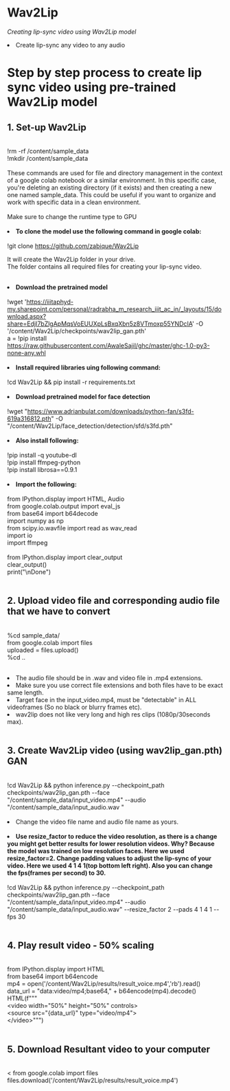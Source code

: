 # Wav2Lip
<i>Creating lip-sync video using Wav2Lip model</i>
<li>Create lip-sync any video to any audio</li>

# Step by step process to create lip sync video using pre-trained Wav2Lip model
<b><h2>1. Set-up Wav2Lip</h2></b>
<br>!rm -rf /content/sample_data<br>
!mkdir /content/sample_data<br>
<br>
These commands are used for file and directory management in the context of a google colab notebook or a similar environment. In this specific case, you're deleting an existing directory (if it exists) and then creating a new one named sample_data. This could be useful if you want to organize and work with specific data in a clean environment.<br><br>
Make sure to change the runtime type to GPU
<br>
<br>
<b><li>To clone the model use the following command in google colab:</li></b>
<br>
!git clone https://github.com/zabique/Wav2Lip

It will create the Wav2Lip folder in your drive.<br>
The folder contains all required files for creating your lip-sync video.
<br><br>
<b><li>Download the pretrained model</li></b>
<br>
!wget 'https://iiitaphyd-my.sharepoint.com/personal/radrabha_m_research_iiit_ac_in/_layouts/15/download.aspx?share=EdjI7bZlgApMqsVoEUUXpLsBxqXbn5z8VTmoxp55YNDcIA' -O '/content/Wav2Lip/checkpoints/wav2lip_gan.pth'
<br>
a = !pip install https://raw.githubusercontent.com/AwaleSajil/ghc/master/ghc-1.0-py3-none-any.whl
<br><br>
<b><li>Install required libraries uing following command: </li></b>
<br>
!cd Wav2Lip && pip install -r requirements.txt
<br><br>
<b><li>Download pretrained model for face detection</li></b>
<br>
!wget "https://www.adrianbulat.com/downloads/python-fan/s3fd-619a316812.pth" -O "/content/Wav2Lip/face_detection/detection/sfd/s3fd.pth"
<br><br>
<b><li>Also install following:</li></b>
<br>
!pip install -q youtube-dl<br>
!pip install ffmpeg-python<br>
!pip install librosa==0.9.1
<br><br>
<b><li>Import the following:</li></b>
<br>
from IPython.display import HTML, Audio<br>
from google.colab.output import eval_js<br>
from base64 import b64decode<br>
import numpy as np<br>
from scipy.io.wavfile import read as wav_read<br>
import io<br>
import ffmpeg<br>
<br>
from IPython.display import clear_output <br>
clear_output()<br>
print("\nDone")<br><br>
<b><h2>2. Upload video file and corresponding audio file that we have to convert</h2></b>
<br>
%cd sample_data/<br>
from google.colab import files<br>
uploaded = files.upload()<br>
%cd ..<br>
<br>
<li>The audio file should be in .wav and video file in .mp4 extensions.<br>
<li>Make sure you use correct file extensions and both files have to be exact same length.<br>
<li>Target face in the input_video.mp4, must be "detectable" in ALL videoframes (So no black or blurry frames etc).<br>
<li>wav2lip does not like very long and high res clips (1080p/30seconds max).
<br><br>
<b><h2>3. Create Wav2Lip video (using wav2lip_gan.pth) GAN</h2></b>
<br>
!cd Wav2Lip && python inference.py --checkpoint_path checkpoints/wav2lip_gan.pth --face "/content/sample_data/input_video.mp4" --audio "/content/sample_data/input_audio.wav "
<br><br>
<li>Change the video file name and audio file name as yours.
<br><br>
<li><b>Use resize_factor to reduce the video resolution, as there is a change you might get better results for lower resolution videos. Why? Because the model was trained on low resolution faces. Here we used resize_factor=2. Change padding values to adjust the lip-sync of your video. Here we used 4 1 4 1(top bottom left right). Also you can change the fps(frames per second) to 30.</b>
<br><br>
  !cd Wav2Lip && python inference.py --checkpoint_path checkpoints/wav2lip_gan.pth --face "/content/sample_data/input_video.mp4" --audio "/content/sample_data/input_audio.wav" --resize_factor 2 --pads 4 1 4 1 --fps 30
<br><br>
<b><h2>4. Play result video - 50% scaling</h2></b>
<br>
from IPython.display import HTML<br>
from base64 import b64encode<br>
mp4 = open('/content/Wav2Lip/results/result_voice.mp4','rb').read()<br>
data_url = "data:video/mp4;base64," + b64encode(mp4).decode()<br>
HTML(f"""<br>
&lt;video width="50%" height="50%" controls><br>
  &lt;source src="{data_url}" type="video/mp4"><br>
&lt;/video>""")
<br><br>
<b><h2>5. Download Resultant video to your computer</h2></b>
<br><
from google.colab import files<br>
files.download('/content/Wav2Lip/results/result_voice.mp4') 

